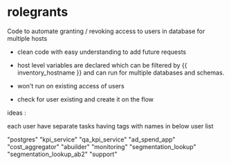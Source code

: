 # rolegrants

Code to automate granting / revoking access to users in database for multiple hosts

- clean code with easy understanding to add future requests

- host level variables are declared which can be filtered by {{ inventory_hostname }} and can run for multiple databases and schemas.

- won't run on existing access of users 

- check for user existing and create it on the flow




ideas :

each user have separate tasks having tags with names in below user list

"postgres" 
"kpi_service" 
"qa_kpi_service" 
"ad_spend_app" 
"cost_aggregator" 
"abuilder" 
"monitoring" 
"segmentation_lookup" 
"segmentation_lookup_ab2"
"support"

